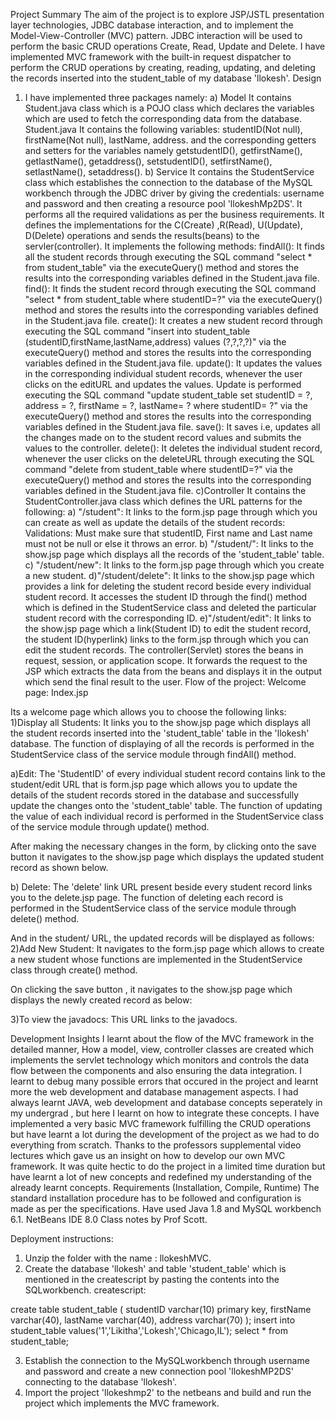 Project Summary
The aim of the project is to explore JSP/JSTL presentation layer technologies, JDBC database interaction, and to implement the Model-View-Controller (MVC) pattern. JDBC interaction will be used to perform the basic CRUD operations Create, Read, Update and Delete.
I have implemented MVC framework with the built-in request dispatcher to perform the CRUD operations by creating, reading, updating, and deleting the records inserted into the student_table of my database 'llokesh'.
Design
1. I have implemented three packages namely:
a) Model
It contains Student.java class which is a POJO class which declares the variables which are used to fetch the corresponding data from the database.
Student.java It contains the following variables:
studentID(Not null),
firstName(Not null),
lastName,
address. and the corresponding getters and setters for the variables namely getstudentID(), getfirstName(), getlastName(), getaddress(), setstudentID(), setfirstName(), setlastName(), setaddress().
b) Service
It contains the StudentService class which establishes the connection to the database of the MySQL workbench through the JDBC driver by giving the credentials: username and password and then creating a resource pool 'llokeshMp2DS'. It performs all the required validations as per the business requirements. It defines the implementations for the C(Create) ,R(Read), U(Update), D(Delete) operations and sends the results(beans) to the servler(controller). It implements the following methods:
findAll(): It finds all the student records through executing the SQL command "select * from student_table" via the executeQuery() method and stores the results into the corresponding variables defined in the Student.java file.
find(): It finds the student record through executing the SQL command "select * from student_table where studentID=?" via the executeQuery() method and stores the results into the corresponding variables defined in the Student.java file.
create(): It creates a new student record through executing the SQL command "insert into student_table (studentID,firstName,lastName,address) values (?,?,?,?)" via the executeQuery() method and stores the results into the corresponding variables defined in the Student.java file.
update(): It updates the values in the corresponding individual student records, whenever the user clicks on the editURL and updates the values. Update is performed executing the SQL command "update student_table set studentID = ?, address = ?, firstName = ?, lastName= ? where studentID= ?" via the executeQuery() method and stores the results into the corresponding variables defined in the Student.java file.
save(): It saves i.e, updates all the changes made on to the student record values and submits the values to the controller.
delete(): It deletes the individual student record, whenever the user clicks on the deleteURL through executing the SQL command "delete from student_table where studentID=?" via the executeQuery() method and stores the results into the corresponding variables defined in the Student.java file.
c)Controller
It contains the StudentController.java class which defines the URL patterns for the following:
a) "/student": It links to the form.jsp page through which you can create as well as update the details of the student records:
Validations: Must make sure that studentID, First name and Last name must not be null or else it throws an error.
b) "/student/": It links to the show.jsp page which displays all the records of the 'student_table' table.
c) "/student/new": It links to the form.jsp page through which you create a new student.
d)"/student/delete": It links to the show.jsp page which provides a link for deleting the student record beside every individual student record. It accesses the student ID through the find() method which is defined in the StudentService class and deleted the particular student record with the corresponding ID.
e)"/student/edit": It links to the show.jsp page which a link(Student ID) to edit the student record, the student ID(hyperlink) links to the form.jsp through which you can edit the student records. 
The controller(Servlet) stores the beans in request, session, or application scope. It forwards the request to the JSP which extracts the data from the beans and displays it in the output which send the final result to the user.
Flow of the project:
Welcome page: Index.jsp

Its a welcome page which allows you to choose the following links:
1)Display all Students: It links you to the show.jsp page which displays all the student records inserted into the 'student_table' table in the 'llokesh' database. The function of displaying of all the records is performed in the StudentService class of the service module through findAll() method. 

a)Edit: The 'StudentID' of every individual student record contains link to the student/edit URL that is form.jsp page which allows you to update the details of the student records stored in the database and successfully update the changes onto the 'student_table' table. The function of updating the value of each individual record is performed in the StudentService class of the service module through update() method.

After making the necessary changes in the form, by clicking onto the save button it navigates to the show.jsp page which displays the updated student record as shown below.

b) Delete: The 'delete' link URL present beside every student record links you to the delete.jsp page. The function of deleting each record is performed in the StudentService class of the service module through delete() method.

And in the student/ URL, the updated records will be displayed as follows:
                                                                                                                                                                                                     2)Add New Student: It navigates to the form.jsp page which allows to create a new student whose functions are implemented in the StudentService class through create() method.                                       

On clicking the save button , it navigates to the show.jsp page which displays the newly created record as below:

3)To view the javadocs: This URL links to the javadocs.



Development Insights
I learnt about the flow of the MVC framework in the detailed manner, How a model, view, controller classes are created which implements the servlet technology which monitors and controls the data flow between the components and also ensuring the data integration. I learnt to debug many possible errors that occured in the project and learnt more the web development and database management aspects. I had always learnt JAVA, web development and database concepts seperately in my undergrad , but here I learnt on how to integrate these concepts. I have implemented a very basic MVC framework fulfilling the CRUD operations but have learnt a lot during the development of the project as we had to do everything from scratch. Thanks to the professors supplemental video lectures which gave us an insight on how to develop our own MVC framework. It was quite hectic to do the project in a limited time duration but have learnt a lot of new concepts and redefined my understanding of the already learnt concepts.
Requirements (Installation, Compile, Runtime)
The standard installation procedure has to be followed and configuration is made as per the specifications. 
Have used Java 1.8 and MySQL workbench 6.1.
NetBeans IDE 8.0
Class notes by Prof Scott.

Deployment instructions:
1. Unzip the folder with the name : llokeshMVC.
2. Create the database 'llokesh' and table 'student_table' which is mentioned in the createscript by pasting the contents into the SQLworkbench.
createscript:

create table student_table
(
studentID varchar(10) primary key,
firstName varchar(40),
lastName varchar(40),
address varchar(70)
);
insert into student_table values('1','Likitha','Lokesh','Chicago,IL');
select * from student_table;

3. Establish the connection to the MySQLworkbench through username and password and create a new connection pool 'llokeshMP2DS' connecting to the database 'llokesh'.
4. Import the project 'llokeshmp2' to the netbeans and build and run the project which implements the MVC framework.

